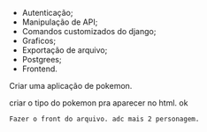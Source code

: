 - Autenticação;
- Manipulação de API;
- Comandos customizados do django;
- Graficos;
- Exportação de arquivo;
- Postgrees;
- Frontend.
 

 Criar uma aplicação de pokemon. 


 criar o tipo do pokemon pra aparecer no html. ok

    Fazer o front do arquivo. adc mais 2 personagem. 
 